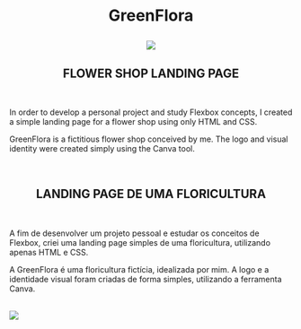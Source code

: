 <h1 align="center">
  <p align="center">GreenFlora</p>
  <img src="https://github.com/MajuFacirolli/greenflora/assets/123916521/62c52656-9518-4a7e-97ad-28456a9dc934">
</h1>
<h2 align = "center"> FLOWER SHOP LANDING PAGE </h2> <br>
<p> In order to develop a personal project and study Flexbox concepts, I created a simple landing page for a flower shop using only HTML and CSS.</p>
<p> GreenFlora is a fictitious flower shop conceived by me. The logo and visual identity were created simply using the Canva tool.</p>
<br>
<h2 align = "center"> LANDING PAGE DE UMA FLORICULTURA </h2> <br>
<p> A fim de desenvolver um projeto pessoal e estudar os conceitos de Flexbox, criei uma landing page simples de uma floricultura, 
  utilizando apenas HTML e CSS.</p>
<p> A GreenFlora é uma floricultura fictícia, idealizada por mim. A logo e a identidade visual foram criadas de forma simples, utilizando a ferramenta Canva.</p>
<br>
<img src="https://github.com/MajuFacirolli/greenflora/assets/123916521/2a86f910-e49d-4583-838f-0f1c1c7ba390">
